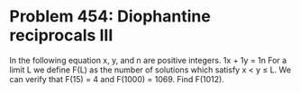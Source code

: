 # Problem 454: Diophantine reciprocals III
In the following equation x, y, and n are positive integers. 1x + 1y =
1n For a limit L we define F(L) as the number of solutions which satisfy
x &lt; y ≤ L. We can verify that F(15) = 4 and F(1000) = 1069. Find
F(1012).
